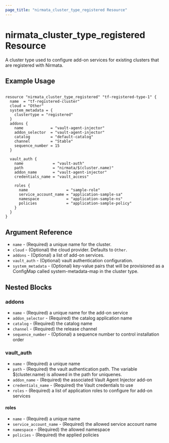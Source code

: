 ```yaml
---
page_title: "nirmata_cluster_type_registered Resource"
---
```


# nirmata_cluster_type_registered Resource

A cluster type used to configure add-on services for existing clusters that are registered with Nirmata.

## Example Usage

```hcl

resource "nirmata_cluster_type_registered" "tf-registered-type-1" {
  name  = "tf-registered-cluster"
  cloud = "Other"
  system_metadata = {
    clustertype = "registered"
  }
  addons {
    name            = "vault-agent-injector"
    addon_selector  = "vault-agent-injector"
    catalog         = "default-catalog"
    channel         = "Stable"
    sequence_number = 15
  }

  vault_auth {
    name             = "vault-auth"
    path             = "nirmata/$(cluster.name)"
    addon_name       = "vault-agent-injector"
    credentials_name = "vault_access"

    roles {
      name                 = "sample-role"
      service_account_name = "application-sample-sa"
      namespace            = "application-sample-ns"
      policies             = "application-sample-policy"
    }
  }
}

```

## Argument Reference

* `name` - (Required) a unique name for the cluster.
* `cloud` - (Optional) the cloud provider. Defaults to `Other`.
* `addons` - (Optional) a list of add-on services.
* `vault_auth` - (Optional) vault authentication configuration.
* `system_metadata` - (Optional) key-value pairs that will be provisioned as a ConfigMap called system-metadata-map in the cluster type.

## Nested Blocks

### addons

* `name` - (Required) a unique name for the add-on service
* `addon_selector` - (Required) the catalog application name
* `catalog` - (Required) the catalog name
* `channel` - (Required) the release channel
* `sequence_number` - (Optional) a sequence number to control installation order

### vault_auth

* `name` - (Required) a unique name
* `path` - (Required) the vault authentication path. The variable $(cluster.name) is allowed in the path for uniquenes.
* `addon_name` - (Required) the associated Vault Agent Injector add-on
* `credentials_name` - (Required) the Vault credentials to use 
* `roles` - (Required) a list of application roles to configure for add-on services

#### roles

* `name` - (Required) a unique name
* `service_account_name` - (Required) the allowed service account name
* `namespace` - (Required) the allowed namespace
* `policies` - (Required) the applied policies
